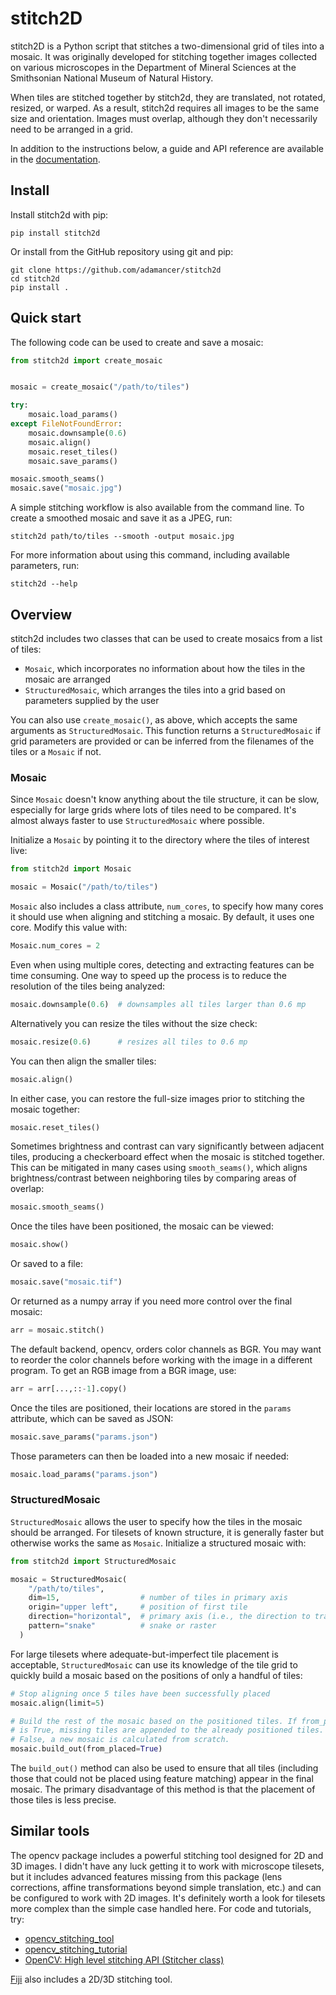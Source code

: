 stitch2D
========

stitch2D is a Python script that stitches a two-dimensional grid of
tiles into a mosaic. It was originally developed for stitching together
images collected on various microscopes in the Department of Mineral
Sciences at the Smithsonian National Museum of Natural History.

When tiles are stitched together by stitch2d, they are translated, not
rotated, resized, or warped. As a result, stitch2d requires all images
to be the same size and orientation. Images must overlap, although they
don't necessarily need to be arranged in a grid.

In addition to the instructions below, a guide and API reference are
available in the
[documentation](https://stitch2d.readthedocs.io/en/latest/).

Install
-------

Install stitch2d with pip:

    pip install stitch2d

Or install from the GitHub repository using git and pip:

    git clone https://github.com/adamancer/stitch2d
    cd stitch2d
    pip install .

Quick start
-----------

The following code can be used to create and save a mosaic:

``` python
from stitch2d import create_mosaic


mosaic = create_mosaic("/path/to/tiles")

try:
    mosaic.load_params()
except FileNotFoundError:
    mosaic.downsample(0.6)
    mosaic.align()
    mosaic.reset_tiles()
    mosaic.save_params()

mosaic.smooth_seams()
mosaic.save("mosaic.jpg")
```

A simple stitching workflow is also available from the command line. To
create a smoothed mosaic and save it as a JPEG, run:

    stitch2d path/to/tiles --smooth -output mosaic.jpg

For more information about using this command, including available
parameters, run:

    stitch2d --help

Overview
--------

stitch2d includes two classes that can be used to create mosaics from a
list of tiles:

-   `Mosaic`, which incorporates no information about how the tiles in
    the mosaic are arranged
-   `StructuredMosaic`, which arranges the tiles into a grid based on
    parameters supplied by the user

You can also use `create_mosaic()`, as above, which accepts the same
arguments as `StructuredMosaic`. This function returns a
`StructuredMosaic` if grid parameters are provided or can be inferred
from the filenames of the tiles or a `Mosaic` if not.

### Mosaic

Since `Mosaic` doesn't know anything about the tile structure, it can be
slow, especially for large grids where lots of tiles need to be
compared. It's almost always faster to use `StructuredMosaic` where
possible.

Initialize a `Mosaic` by pointing it to the directory where the tiles of
interest live:

``` python
from stitch2d import Mosaic

mosaic = Mosaic("/path/to/tiles")
```

`Mosaic` also includes a class attribute, `num_cores`, to specify how
many cores it should use when aligning and stitching a mosaic. By
default, it uses one core. Modify this value with:

``` python
Mosaic.num_cores = 2
```

Even when using multiple cores, detecting and extracting features can be
time consuming. One way to speed up the process is to reduce the
resolution of the tiles being analyzed:

``` python
mosaic.downsample(0.6)  # downsamples all tiles larger than 0.6 mp
```

Alternatively you can resize the tiles without the size check:

``` python
mosaic.resize(0.6)      # resizes all tiles to 0.6 mp
```

You can then align the smaller tiles:

``` python
mosaic.align()
```

In either case, you can restore the full-size images prior to stitching
the mosaic together:

``` python
mosaic.reset_tiles()
```

Sometimes brightness and contrast can vary significantly between
adjacent tiles, producing a checkerboard effect when the mosaic is
stitched together. This can be mitigated in many cases using
`smooth_seams()`, which aligns brightness/contrast between neighboring
tiles by comparing areas of overlap:

``` python
mosaic.smooth_seams()
```

Once the tiles have been positioned, the mosaic can be viewed:

``` python
mosaic.show()
```

Or saved to a file:

``` python
mosaic.save("mosaic.tif")
```

Or returned as a numpy array if you need more control over the final
mosaic:

``` python
arr = mosaic.stitch()
```

The default backend, opencv, orders color channels as BGR. You may want
to reorder the color channels before working with the image in a
different program. To get an RGB image from a BGR image, use:

``` python
arr = arr[...,::-1].copy()
```

Once the tiles are positioned, their locations are stored in the
`params` attribute, which can be saved as JSON:

``` python
mosaic.save_params("params.json")
```

Those parameters can then be loaded into a new mosaic if needed:

``` python
mosaic.load_params("params.json")
```

### StructuredMosaic

`StructuredMosaic` allows the user to specify how the tiles in the
mosaic should be arranged. For tilesets of known structure, it is
generally faster but otherwise works the same as `Mosaic`. Initialize a
structured mosaic with:

``` python
from stitch2d import StructuredMosaic

mosaic = StructuredMosaic(
    "/path/to/tiles",
    dim=15,                  # number of tiles in primary axis
    origin="upper left",     # position of first tile
    direction="horizontal",  # primary axis (i.e., the direction to traverse first)
    pattern="snake"          # snake or raster
  )
```

For large tilesets where adequate-but-imperfect tile placement is
acceptable, `StructuredMosaic` can use its knowledge of the tile grid to
quickly build a mosaic based on the positions of only a handful of
tiles:

``` python
# Stop aligning once 5 tiles have been successfully placed
mosaic.align(limit=5)

# Build the rest of the mosaic based on the positioned tiles. If from_placed
# is True, missing tiles are appended to the already positioned tiles. If
# False, a new mosaic is calculated from scratch.
mosaic.build_out(from_placed=True)
```

The `build_out()` method can also be used to ensure that all tiles
(including those that could not be placed using feature matching) appear
in the final mosaic. The primary disadvantage of this method is that the
placement of those tiles is less precise.

Similar tools
-------------

The opencv package includes a powerful stitching tool designed for 2D
and 3D images. I didn't have any luck getting it to work with microscope
tilesets, but it includes advanced features missing from this package
(lens corrections, affine transformations beyond simple translation,
etc.) and can be configured to work with 2D images. It's definitely
worth a look for tilesets more complex than the simple case handled
here. For code and tutorials, try:

-   [opencv_stitching_tool](https://github.com/opencv/opencv/tree/4.x/apps/opencv_stitching_tool)
-   [opencv_stitching_tutorial](https://github.com/lukasalexanderweber/opencv_stitching_tutorial)
-   [OpenCV: High level stitching API (Stitcher
    class)](https://docs.opencv.org/4.x/d8/d19/tutorial_stitcher.html)

[Fiji](https://imagej.net/software/fiji/) also includes a 2D/3D
stitching tool.
